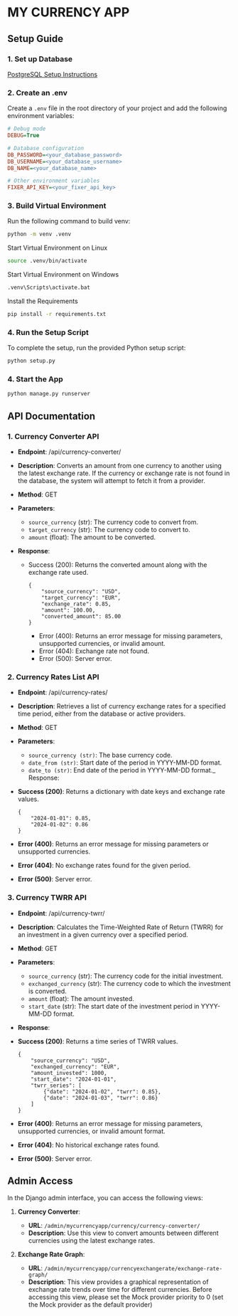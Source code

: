 # MY CURRENCY APP #

## Setup Guide
### 1. Set up Database ###
[PostgreSQL Setup Instructions](instructions/POSTGRES_SETUP.md)
### 2. Create an .env ###
Create a `.env` file in the root directory of your project and add the following environment variables:

```ini
# Debug mode
DEBUG=True

# Database configuration
DB_PASSWORD=<your_database_password>
DB_USERNAME=<your_database_username>
DB_NAME=<your_database_name>

# Other environment variables
FIXER_API_KEY=<your_fixer_api_key>
```
### 3. Build Virtual Environment ###
Run the following command to build venv:
```bash
python -m venv .venv
```
Start Virtual Environment on Linux
```bash
source .venv/bin/activate
```
Start Virtual Environment on Windows

```bash
.venv\Scripts\activate.bat
```

Install the Requirements
```bash
pip install -r requirements.txt
```
 
### 4. Run the Setup Script

To complete the setup, run the provided Python setup script:

```bash
python setup.py
```
### 4. Start the App
```bash
python manage.py runserver
```
## API Documentation

###  1. Currency Converter API
- **Endpoint**: /api/currency-converter/

- **Description**: Converts an amount from one currency to another using the latest exchange rate. If the currency or exchange rate is not found in the database, the system will attempt to fetch it from a provider.

- **Method**: GET

- **Parameters**:
  - `source_currency` (str): The currency code to convert from.
  - `target_currency` (str): The currency code to convert to.
  - `amount` (float): The amount to be converted.

- **Response**:
  - Success (200): Returns the converted amount along with the exchange rate used.
    ```
    {
        "source_currency": "USD",
        "target_currency": "EUR",
        "exchange_rate": 0.85,
        "amount": 100.00,
        "converted_amount": 85.00
    }
    ```
    - Error (400): Returns an error message for missing parameters, unsupported currencies, or invalid amount.
    - Error (404): Exchange rate not found.
    - Error (500): Server error.

### 2. Currency Rates List API
- **Endpoint**: /api/currency-rates/

- **Description**: Retrieves a list of currency exchange rates for a specified time period, either from the database or active providers.

- **Method**: GET

- **Parameters**:

  - `source_currency (str)`: The base currency code.
  - `date_from (str)`: Start date of the period in YYYY-MM-DD format.
  - `date_to (str)`: End date of the period in YYYY-MM-DD format._
  Response:

- **Success (200)**: Returns a dictionary with date keys and exchange rate values.

    ```
    {
        "2024-01-01": 0.85,
        "2024-01-02": 0.86
    }
    ```

- **Error (400)**: Returns an error message for missing parameters or unsupported currencies.
- **Error (404)**: No exchange rates found for the given period.
- **Error (500)**: Server error.

### 3. Currency TWRR API

- **Endpoint**: /api/currency-twrr/

- **Description**: Calculates the Time-Weighted Rate of Return (TWRR) for an investment in a given currency over a specified period.

- **Method**: GET

- **Parameters**:

  - `source_currency` (str): The currency code for the initial investment.
  - `exchanged_currency` (str): The currency code to which the investment is converted.
  - `amount` (float): The amount invested.
  - `start_date` (str): The start date of the investment period in YYYY-MM-DD format.

- **Response**:

- **Success (200)**: Returns a time series of TWRR values.
    ```
    {
        "source_currency": "USD",
        "exchanged_currency": "EUR",
        "amount_invested": 1000,
        "start_date": "2024-01-01",
        "twrr_series": [
            {"date": "2024-01-02", "twrr": 0.85},
            {"date": "2024-01-03", "twrr": 0.86}
        ]
    }
    ```

- **Error (400)**: Returns an error message for missing parameters, unsupported currencies, or invalid amount format.
- **Error (404)**: No historical exchange rates found.
- **Error (500)**: Server error.

## Admin Access

In the Django admin interface, you can access the following views:

1. **Currency Converter**: 
   - **URL**: `/admin/mycurrencyapp/currency/currency-converter/`
   - **Description**: Use this view to convert amounts between different currencies using the latest exchange rates.

2. **Exchange Rate Graph**: 
   - **URL**: `/admin/mycurrencyapp/currencyexchangerate/exchange-rate-graph/`
   - **Description**: This view provides a graphical representation of exchange rate trends over time for different currencies.
      Before accessing this view, please set the Mock provider priority to 0 (set the Mock provider as the default provider)
